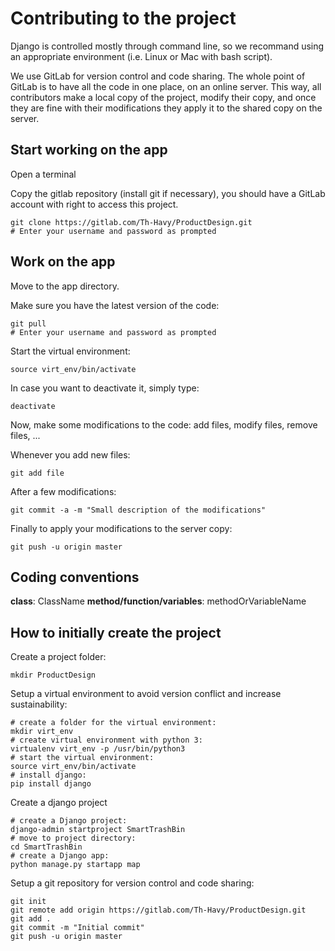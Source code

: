 # Contributing to the project

Django is controlled mostly through command line, so we recommand using an appropriate environment (i.e. Linux or Mac with bash script).

We use GitLab for version control and code sharing. The whole point of GitLab is to have all the code in one place, on an online server.
This way, all contributors make a local copy of the project, modify their copy, and once they are fine with their modifications they apply it to the shared copy on the server.

## Start working on the app

Open a terminal

Copy the gitlab repository (install git if necessary), you should have a GitLab account with right to access this project.
```
git clone https://gitlab.com/Th-Havy/ProductDesign.git
# Enter your username and password as prompted
```

## Work on the app

Move to the app directory.

Make sure you have the latest version of the code:
```
git pull
# Enter your username and password as prompted
```

Start the virtual environment:
```
source virt_env/bin/activate
```

In case you want to deactivate it, simply type:
```
deactivate
```

Now, make some modifications to the code: add files, modify files, remove files, ...

Whenever you add new files:
```
git add file
```

After a few modifications:
```
git commit -a -m "Small description of the modifications"
```

Finally to apply your modifications to the server copy:
```
git push -u origin master
```

## Coding conventions

**class**: ClassName
**method/function/variables**: methodOrVariableName

## How to initially create the project

Create a project folder:
```
mkdir ProductDesign
```

Setup a virtual environment to avoid version conflict and increase sustainability:
```
# create a folder for the virtual environment:
mkdir virt_env
# create virtual environment with python 3:
virtualenv virt_env -p /usr/bin/python3
# start the virtual environment:
source virt_env/bin/activate
# install django:
pip install django
```

Create a django project
```
# create a Django project:
django-admin startproject SmartTrashBin
# move to project directory:
cd SmartTrashBin
# create a Django app:
python manage.py startapp map
```

Setup a git repository for version control and  code sharing:
```
git init
git remote add origin https://gitlab.com/Th-Havy/ProductDesign.git
git add .
git commit -m "Initial commit"
git push -u origin master
```
